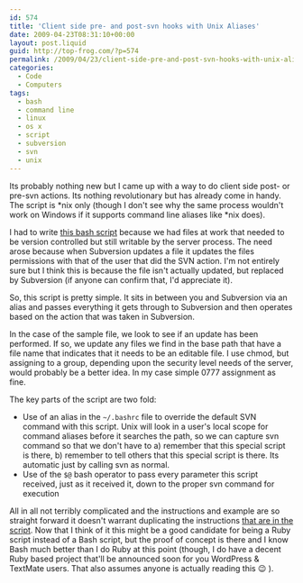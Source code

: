 ```yaml
---
id: 574
title: 'Client side pre- and post-svn hooks with Unix Aliases'
date: 2009-04-23T08:31:10+00:00
layout: post.liquid
guid: http://top-frog.com/?p=574
permalink: /2009/04/23/client-side-pre-and-post-svn-hooks-with-unix-aliases/
categories:
  - Code
  - Computers
tags:
  - bash
  - command line
  - linux
  - os x
  - script
  - subversion
  - svn
  - unix
---
```

Its probably nothing new but I came up with a way to do client side post- or pre-svn actions. Its nothing revolutionary but has already come in handy. The script is \*nix only (though I don't see why the same process wouldn't work on Windows if it supports command line aliases like \*nix does).

I had to write [this bash script](/script_src/ssh-action.sh.html) because we had files at work that needed to be version controlled but still writable by the server process. The need arose because when Subversion updates a file it updates the files permissions with that of the user that did the SVN action. I'm not entirely sure but I think this is because the file isn't actually updated, but replaced by Subversion (if anyone can confirm that, I'd appreciate it).

So, this script is pretty simple. It sits in between you and Subversion via an alias and passes everything it gets through to Subversion and then operates based on the action that was taken in Subversion. 

In the case of the sample file, we look to see if an update has been performed. If so, we update any files we find in the base path that have a file name that indicates that it needs to be an editable file. I use chmod, but assigning to a group, depending upon the security level needs of the server, would probably be a better idea. In my case simple 0777 assignment as fine.

The key parts of the script are two fold:

  * Use of an alias in the `~/.bashrc` file to override the default SVN command with this script. Unix will look in a user's local scope for command aliases before it searches the path, so we can capture svn command so that we don't have to a) remember that this special script is there, b) remember to tell others that this special script is there. Its automatic just by calling svn as normal.
  * Use of the `$@` bash operator to pass every parameter this script received, just as it received it, down to the proper svn command for execution

All in all not terribly complicated and the instructions and example are so straight forward it doesn't warrant duplicating the instructions [that are in the script](/script_src/ssh-action.sh.html). Now that I think of it this might be a good candidate for being a Ruby script instead of a Bash script, but the proof of concept is there and I know Bash much better than I do Ruby at this point (though, I do have a decent Ruby based project that'll be announced soon for you WordPress & TextMate users. That also assumes anyone is actually reading this 😉 ).
